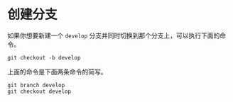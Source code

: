 # 创建分支

如果你想要新建一个 `develop` 分支并同时切换到那个分支上，可以执行下面的命令。

```shell
git checkout -b develop
```

上面的命令是下面两条命令的简写。

```shell
git branch develop
git checkout develop
```

